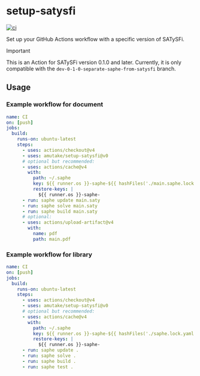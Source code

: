 # setup-satysfi

[![ci](https://github.com/amutake/setup-satysfi/actions/workflows/ci.yml/badge.svg)](https://github.com/amutake/setup-satysfi/actions/workflows/ci.yml)

Set up your GitHub Actions workflow with a specific version of SATySFi.

> [!IMPORTANT]
> This is an Action for SATySFi version 0.1.0 and later. Currently, it is only compatible with the `dev-0-1-0-separate-saphe-from-satysfi` branch.

## Usage

### Example workflow for document

```yaml
name: CI
on: [push]
jobs:
  build:
    runs-on: ubuntu-latest
    steps:
      - uses: actions/checkout@v4
      - uses: amutake/setup-satysfi@v0
      # optional but recommended:
      - uses: actions/cache@v4
        with:
          path: ~/.saphe
          key: ${{ runner.os }}-saphe-${{ hashFiles('./main.saphe.lock.yaml') }}
          restore-keys: |
            ${{ runner.os }}-saphe-
      - run: saphe update main.saty
      - run: saphe solve main.saty
      - run: saphe build main.saty
      # optional:
      - uses: actions/upload-artifact@v4
        with:
          name: pdf
          path: main.pdf
```

### Example workflow for library

```yaml
name: CI
on: [push]
jobs:
  build:
    runs-on: ubuntu-latest
    steps:
      - uses: actions/checkout@v4
      - uses: amutake/setup-satysfi@v0
      # optional but recommended:
      - uses: actions/cache@v4
        with:
          path: ~/.saphe
          key: ${{ runner.os }}-saphe-${{ hashFiles('./saphe.lock.yaml') }}
          restore-keys: |
            ${{ runner.os }}-saphe-
      - run: saphe update .
      - run: saphe solve .
      - run: saphe build .
      - run: saphe test .
```
